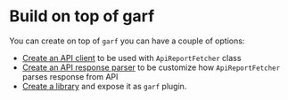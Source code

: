 # Build on top of garf

You can create on top of `garf` you can have a couple of options:

* [Create an API client](create-api-client.md) to be used with `ApiReportFetcher` class
* [Create an API response parser](create-api-response-parser.md) to be customize how `ApiReportFetcher` parses response from API
* [Create a library](create-garf-library.md) and expose it as `garf` plugin.
